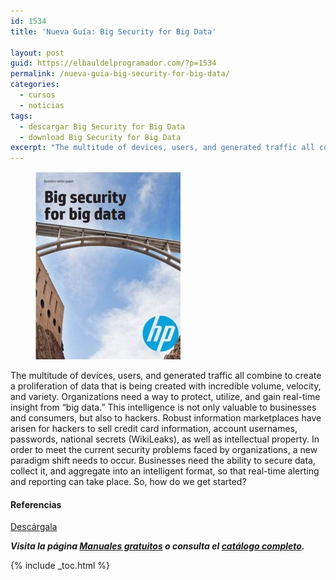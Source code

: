 ```yaml
---
id: 1534
title: 'Nueva Guía: Big Security for Big Data'

layout: post
guid: https://elbauldelprogramador.com/?p=1534
permalink: /nueva-guia-big-security-for-big-data/
categories:
  - cursos
  - noticias
tags:
  - descargar Big Security for Big Data
  - download Big Security for Big Data
excerpt: "The multitude of devices, users, and generated traffic all combine to create a proliferation of data that is being created with incredible volume, velocity, and variety."
---
```

<figure>
  <img src="/images/2013/04/BigSecurityforBigData-232x300.jpg" alt="Nueva Guía: Big Security for Big Data" title="Nueva Guía: Big Security for Big Data" width="232" height="300" class="alignleft size-medium wp-image-1538" />
</figure>

The multitude of devices, users, and generated traffic all combine to create a proliferation of data that is being created with incredible volume, velocity, and variety. Organizations need a way to protect, utilize, and gain real-time insight from “big data.” This intelligence is not only valuable to businesses and consumers, but also to hackers. Robust information marketplaces have arisen for hackers to sell credit card information, account usernames, passwords, national secrets (WikiLeaks), as well as intellectual property. In order to meet the current security problems faced by organizations, a new paradigm shift needs to occur. Businesses need the ability to secure data, collect it, and aggregate into an intelligent format, so that real-time alerting and reporting can take place. So, how do we get started?

#### Referencias

<div class="btn-success">
  <a href="http://elbauldelprogramador.tradepub.com/c/pubRD.mpl?sr=oc&_t=oc:&pc=w_hp353" target="_blank" class="wi-button style-3">Descárgala<i class="icon-download icon-2x"></i></a>
</div>

***Visita la página [Manuales gratuitos][2] o consulta el [catálogo completo][3].***  

 [2]: /manuales-gratuitos/
 [3]: http://elbauldelprogramador.tradepub.com/category/information-technology/1207/ "Catálogo completo de Guías gratuítas "

{% include _toc.html %}
